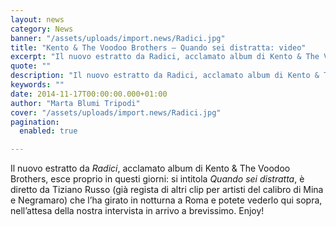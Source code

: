 ```yaml
---
layout: news
category: News
banner: "/assets/uploads/import.news/Radici.jpg"
title: "Kento & The Voodoo Brothers – Quando sei distratta: video"
excerpt: "Il nuovo estratto da Radici, acclamato album di Kento & The Voodoo Brothers, esce proprio in questi giorni: si intitola Quando sei distratta, è diretto da Tiziano Russo (già regista di altri clip per artisti del calibro di Mina e Negramaro) che l’ha girato in notturna a Roma e potete vederlo qui sopra, nell’attesa della [&hellip"
quote: ""
description: "Il nuovo estratto da Radici, acclamato album di Kento & The Voodoo Brothers, esce proprio in questi giorni: si intitola Quando sei distratta, è diretto da Tiziano Russo (già regista di altri clip per artisti del calibro di Mina e Negramaro) che l’ha girato in notturna a Roma e potete vederlo qui sopra, nell’attesa della [&hellip"
keywords: ""
date: 2014-11-17T00:00:00.000+01:00
author: "Marta Blumi Tripodi"
cover: "/assets/uploads/import.news/Radici.jpg"
pagination:
  enabled: true

---
```


[](https://hotmc.com/wp-content/uploads/2014/03/Radici.jpg)

Il nuovo estratto da _Radici_, acclamato album di Kento & The Voodoo Brothers, esce proprio in questi giorni: si intitola _Quando sei distratta_, è diretto da Tiziano Russo (già regista di altri clip per artisti del calibro di Mina e Negramaro) che l’ha girato in notturna a Roma e potete vederlo qui sopra, nell’attesa della nostra intervista in arrivo a brevissimo. Enjoy!
